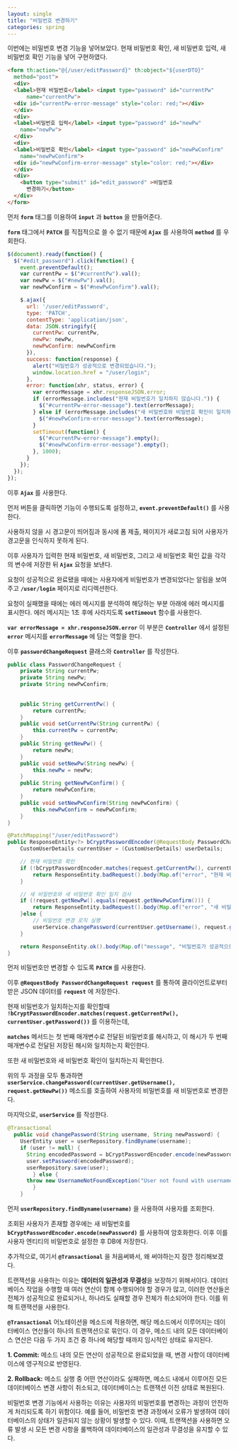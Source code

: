 ```yaml
---
layout: single
title: "비밀번호 변경하기"
categories: spring
---
```


이번에는 비밀번호 변경 기능을 넣어보았다. 현재 비밀번호 확인, 새 비밀번호 입력, 새 비밀번호 확인 기능을 넣어 구현하였다.

```html
<form th:action="@{/user/editPassword}" th:object="${userDTO}"
  method="post">
  <div>
  <label>현재 비밀번호</label> <input type="password" id="currentPw"
      name="currentPw">
  <div id="currentPw-error-message" style="color: red;"></div>
  </div>
  <div>
  <label>비밀번호 입력</label> <input type="password" id="newPw"
    name="newPw">
  </div>
  <div>
  <label>비밀번호 확인</label> <input type="password" id="newPwConfirm"
    name="newPwConfirm">
  <div id="newPwConfirm-error-message" style="color: red;"></div>
  </div>
  <div>
    <button type="submit" id="edit_password" >비밀번호
      변경하기</button>
  </div>
</form>
```

먼저 **`form`** 태그를 이용하여 **`input`** 과 **`button`** 을 만들어준다.

**`form`** 태그에서 **`PATCH`** 를 직접적으로 쓸 수 없기 때문에 **`Ajax`** 를 사용하여 **`method`** 를 우회한다.

```javascript
$(document).ready(function() {
  $("#edit_password").click(function() {
    event.preventDefault();
    var currentPw = $("#currentPw").val();
    var newPw = $("#newPw").val();
    var newPwConfirm = $("#newPwConfirm").val();

    $.ajax({
      url: '/user/editPassword',
      type: 'PATCH',
      contentType: 'application/json',
      data: JSON.stringify({
        currentPw: currentPw,
        newPw: newPw,
        newPwConfirm: newPwConfirm
      }),
      success: function(response) {
        alert("비밀번호가 성공적으로 변경되었습니다.");
        window.location.href = "/user/login";
      },
      error: function(xhr, status, error) {
        var errorMessage = xhr.responseJSON.error;
        if (errorMessage.includes("현재 비밀번호가 일치하지 않습니다.")) {
          $("#currentPw-error-message").text(errorMessage);
        } else if (errorMessage.includes("새 비밀번호와 비밀번호 확인이 일치하지 않습니다.")) {
          $("#newPwConfirm-error-message").text(errorMessage);
        }
        setTimeout(function() {
          $("#currentPw-error-message").empty();
          $("#newPwConfirm-error-message").empty();
        }, 1000);
      }
    });
  });
});
```

이후 **`Ajax`** 를 사용한다.

먼저 버튼을 클릭하면 기능이 수행되도록 설정하고, **`event.preventDefault()`** 를 사용한다. 

사용하지 않을 시 경고문이 띄어짐과 동시에 폼 제출, 페이지가 새로고침 되어 사용자가 경고문을 인식하지 못하게 된다.

이후 사용자가 입력한 현재 비밀번호, 새 비밀번호, 그리고 새 비밀번호 확인 값을 각각의 변수에 저장한 뒤 **`Ajax`** 요청을 보낸다.

요청이 성공적으로 완료됐을 때에는 사용자에게 비밀번호가 변경되었다는 알림을 보여주고 **`/user/login`** 페이지로 리디렉션한다.

요청이 실패했을 때에는 에러 메시지를 분석하여 해당하는 부분 아래에 에러 메시지를 표시한다. 에러 메시지는 1초 후에 사라지도록 **`setTimeout`** 함수를 사용한다.

**`var errorMessage = xhr.responseJSON.error`** 이 부분은 **`Controller`** 에서 설정된 **`error`** 메시지를 **`errorMessage`** 에 담는 역할을 한다.

이후 **`passwordChangeRequest`** 클래스와 **`Controller`** 를 작성한다.

```java
public class PasswordChangeRequest {
	private String currentPw;
	private String newPw;
	private String newPwConfirm;
	
	
	public String getCurrentPw() {
		return currentPw;
	}
	public void setCurrentPw(String currentPw) {
		this.currentPw = currentPw;
	}
	public String getNewPw() {
		return newPw;
	}
	public void setNewPw(String newPw) {
		this.newPw = newPw;
	}
	public String getNewPwConfirm() {
		return newPwConfirm;
	}
	public void setNewPwConfirm(String newPwConfirm) {
		this.newPwConfirm = newPwConfirm;
	}
}
```

```java
@PatchMapping("/user/editPassword")
public ResponseEntity<?> bCryptPasswordEncoder(@RequestBody PasswordChangeRequest request, @AuthenticationPrincipal UserDetails userDetails) {
    CustomUserDetails currentUser = (CustomUserDetails) userDetails;

    // 현재 비밀번호 확인
    if (!bCryptPasswordEncoder.matches(request.getCurrentPw(), currentUser.getPassword())) {
        return ResponseEntity.badRequest().body(Map.of("error", "현재 비밀번호가 일치하지 않습니다."));
    }

    // 새 비밀번호와 새 비밀번호 확인 일치 검사
    if (!request.getNewPw().equals(request.getNewPwConfirm())) {
        return ResponseEntity.badRequest().body(Map.of("error", "새 비밀번호와 비밀번호 확인이 일치하지 않습니다."));
    }else {
        // 비밀번호 변경 로직 실행
        userService.changePassword(currentUser.getUsername(), request.getNewPw());
    }

    return ResponseEntity.ok().body(Map.of("message", "비밀번호가 성공적으로 변경되었습니다."));
}
```

먼저 비밀번호만 변경할 수 있도록 **`PATCH`** 를 사용한다.

이후 **`@RequestBody PasswordChangeRequest request`** 를 통하여 클라이언트로부터 받은 JSON 데이터를 **`request`** 에 저장한다.

현재 비밀번호가 일치하는지를 확인할때 **`!bCryptPasswordEncoder.matches(request.getCurrentPw(), currentUser.getPassword())`** 를 이용하는데,

**`matches`** 메서드는 첫 번째 매개변수로 전달된 비밀번호를 해시하고, 이 해시가 두 번째 매개변수로 전달된 저장된 해시와 일치하는지 확인한다.

또한 새 비밀번호와 새 비밀번호 확인이 일치하는지 확인한다. 

위의 두 과정을 모두 통과하면 **`userService.changePassword(currentUser.getUsername(), request.getNewPw())`** 메소드를 호출하여 사용자의 비밀번호를 새 비밀번호로 변경한다.

마지막으로, **`userService`** 를 작성한다.

```java
@Transactional
  public void changePassword(String username, String newPassword) {
    UserEntity user = userRepository.findByname(username);
    if (user != null) {
      String encodedPassword = bCryptPasswordEncoder.encode(newPassword);
      user.setPassword(encodedPassword);
      userRepository.save(user);
		} else {
      throw new UsernameNotFoundException("User not found with username: " + username);
		}
	}
```

먼저 **`userRepository.findByname(username)`** 을 사용하여 사용자를 조회한다. 

조회된 사용자가 존재할 경우에는 새 비밀번호를 **`bCryptPasswordEncoder.encode(newPassword)`** 를 사용하여 암호화한다. 이후 이를 사용자 엔티티의 비밀번호로 설정한 후 DB에 저장한다.

추가적으로, 여기서 **`@Transactional`** 을 처음써봐서, 왜 써야하는지 잠깐 정리해보겠다.

트랜잭션을 사용하는 이유는 **데이터의 일관성과 무결성**을 보장하기 위해서이다. 데이터베이스 작업을 수행할 때 여러 연산이 함께 수행되어야 할 경우가 많고, 이러한 연산들은 전체가 성공적으로 완료되거나, 하나라도 실패할 경우 전체가 취소되어야 한다. 이를 위해 트랜잭션을 사용한다.

**`@Transactional`** 어노테이션을 메소드에 적용하면, 해당 메소드에서 이루어지는 데이터베이스 연산들이 하나의 트랜잭션으로 묶인다. 이 경우, 메소드 내의 모든 데이터베이스 연산은 다음 두 가지 조건 중 하나에 해당할 때까지 임시적인 상태로 유지된다.

**1. Commit:** 메소드 내의 모든 연산이 성공적으로 완료되었을 때, 변경 사항이 데이터베이스에 영구적으로 반영된다.

**2. Rollback:** 메소드 실행 중 어떤 연산이라도 실패하면, 메소드 내에서 이루어진 모든 데이터베이스 변경 사항이 취소되고, 데이터베이스는 트랜잭션 이전 상태로 복원된다.

비밀번호 변경 기능에서 사용하는 이유는 사용자의 비밀번호를 변경하는 과정이 안전하게 처리되도록 하기 위함이다. 예를 들어, 비밀번호 변경 과정에서 오류가 발생하여 데이터베이스의 상태가 일관되지 않는 상황이 발생할 수 있다. 이때, 트랜잭션을 사용하면 오류 발생 시 모든 변경 사항을 롤백하여 데이터베이스의 일관성과 무결성을 유지할 수 있다.





